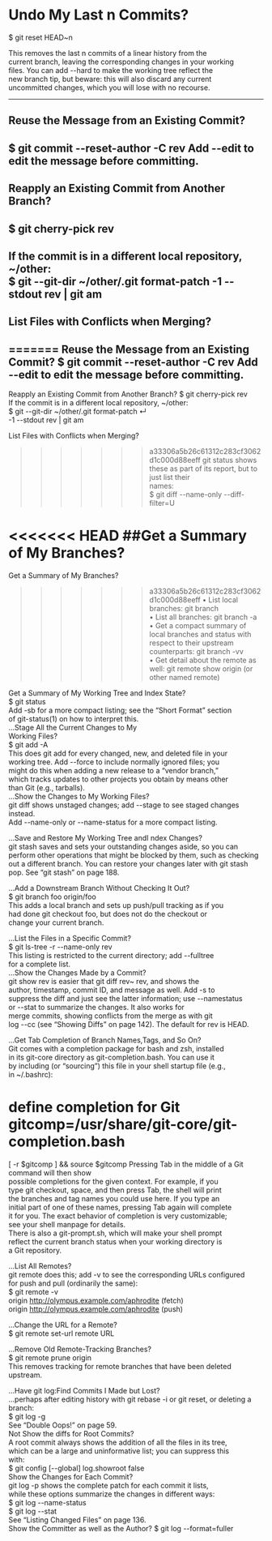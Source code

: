 # Undo My Last n Commits?  
$ git reset HEAD~n  

This removes the last n commits of a linear history from the   
current branch, leaving the corresponding changes in your working   
files. You can add --hard to make the working tree reflect the   
new branch tip, but beware: this will also discard any current   
uncommitted changes, which you will lose with no recourse.   

------

## Reuse the Message from an Existing Commit?  
$ git commit --reset-author -C rev
Add --edit to edit the message before committing.  
-----
## Reapply an Existing Commit from  Another Branch?  
$ git cherry-pick rev  
------
If the commit is in a different local repository, ~/other:  
$ git --git-dir ~/other/.git format-patch  -1 --stdout rev | git am  
------
## List Files with Conflicts when Merging?  
=======
Reuse the Message from an Existing  Commit?
$ git commit --reset-author -C rev
Add --edit to edit the message before committing.  
----
Reapply an Existing Commit from  Another Branch?
$ git cherry-pick rev  
If the commit is in a different local repository, ~/other:  
$ git --git-dir ~/other/.git format-patch ↵  
-1 --stdout rev | git am  

List Files with Conflicts when Merging?  
>>>>>>> a33306a5b26c61312c283cf3062d1c000d88eeff
git status shows these as part of its report, but to just list their  
names:  
$ git diff --name-only --diff-filter=U 

<<<<<<< HEAD
##Get a Summary of My Branches?  
=======
Get a Summary of My Branches?  
>>>>>>> a33306a5b26c61312c283cf3062d1c000d88eeff
• List local branches: git branch    
• List all branches: git branch -a    
• Get a compact summary of local branches and status with    
respect to their upstream counterparts: git branch -vv    
• Get detail about the remote as well: git remote show origin (or other named remote) 


Get a Summary of My Working Tree and Index State?  
$ git status  
Add -sb for a more compact listing; see the “Short Format” section  
of git-status(1) on how to interpret this.  
…Stage All the Current Changes to My  
Working Files?  
$ git add -A  
This does git add for every changed, new, and deleted file in your  
working tree. Add --force to include normally ignored files; you  
might do this when adding a new release to a “vendor branch,”  
which tracks updates to other projects you obtain by means other  
than Git (e.g., tarballs).  
…Show the Changes to My Working Files?  
git diff shows unstaged changes; add --stage to see staged  changes instead.  
Add --name-only or --name-status for a more compact listing.  


…Save and Restore My Working Tree andI ndex Changes?  
git stash saves and sets your outstanding changes aside, so you
can perform other operations that might be blocked by them,
such as checking out a different branch. You can restore your
changes later with git stash pop. See “git stash” on page 188.



…Add a Downstream Branch Without Checking It Out?  
$ git branch foo origin/foo   
This adds a local branch and sets up push/pull tracking as if you  
had done git checkout foo, but does not do the checkout or  
change your current branch.  


…List the Files in a Specific Commit?  
$ git ls-tree -r --name-only rev  
This listing is restricted to the current directory; add --fulltree  
for a complete list.  
…Show the Changes Made by a Commit?  
git show rev is easier that git diff rev~ rev, and shows the  
author, timestamp, commit ID, and message as well. Add -s to  
suppress the diff and just see the latter information; use --namestatus    
or --stat to summarize the changes. It also works for  
merge commits, showing conflicts from the merge as with git  
log --cc (see “Showing Diffs” on page 142). The default for rev is HEAD.  


…Get Tab Completion of Branch Names,Tags, and So On?  
Git comes with a completion package for bash and zsh, installed  
in its git-core directory as git-completion.bash. You can use it  
by including (or “sourcing”) this file in your shell startup file (e.g.,  
in ~/.bashrc):  
# define completion for Git gitcomp=/usr/share/git-core/git-completion.bash
[ -r $gitcomp ] && source $gitcomp 
Pressing Tab in the middle of a Git command will then show  
possible completions for the given context. For example, if you    
type git checkout, space, and then press Tab, the shell will print  
the branches and tag names you could use here. If you type an  
initial part of one of these names, pressing Tab again will complete  
it for you. The exact behavior of completion is very customizable;  
see your shell manpage for details.  
There is also a git-prompt.sh, which will make your shell prompt  
reflect the current branch status when your working directory is  
a Git repository.  


…List All Remotes?  
git remote does this; add -v to see the corresponding URLs configured  
for push and pull (ordinarily the same):  
$ git remote -v  
origin http://olympus.example.com/aphrodite (fetch)  
origin http://olympus.example.com/aphrodite (push)  


…Change the URL for a Remote?  
$ git remote set-url remote URL  



…Remove Old Remote-Tracking  Branches?  
$ git remote prune origin  
This removes tracking for remote branches that have been deleted upstream.  


…Have git log:Find Commits I Made but Lost?  
…perhaps after editing history with git rebase -i or git reset, or deleting a branch:  
$ git log -g  
See “Double Oops!” on page 59.  
Not Show the diffs for Root Commits?  
A root commit always shows the addition of all the files in its tree,  
which can be a large and uninformative list; you can suppress this  
with:  
$ git config [--global] log.showroot false  
Show the Changes for Each Commit?  
git log -p shows the complete patch for each commit it lists,  
while these options summarize the changes in different ways:  
$ git log --name-status  
$ git log --stat    
See “Listing Changed Files” on page 136.  
Show the Committer as well as the Author? 
$ git log --format=fuller  

